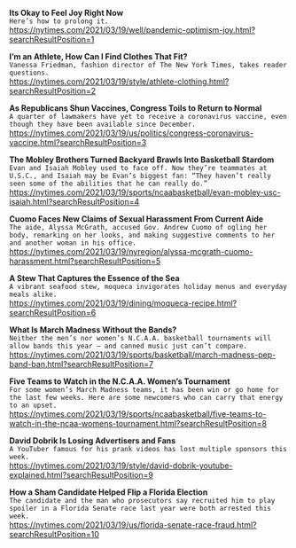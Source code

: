 **Its Okay to Feel Joy Right Now**\
`Here’s how to prolong it.`\
https://nytimes.com/2021/03/19/well/pandemic-optimism-joy.html?searchResultPosition=1

**I’m an Athlete, How Can I Find Clothes That Fit?**\
`Vanessa Friedman, fashion director of The New York Times, takes reader questions.`\
https://nytimes.com/2021/03/19/style/athlete-clothing.html?searchResultPosition=2

**As Republicans Shun Vaccines, Congress Toils to Return to Normal**\
`A quarter of lawmakers have yet to receive a coronavirus vaccine, even though they have been available since December.`\
https://nytimes.com/2021/03/19/us/politics/congress-coronavirus-vaccine.html?searchResultPosition=3

**The Mobley Brothers Turned Backyard Brawls Into Basketball Stardom**\
`Evan and Isaiah Mobley used to face off. Now they’re teammates at U.S.C., and Isaiah may be Evan’s biggest fan: “They haven’t really seen some of the abilities that he can really do.”`\
https://nytimes.com/2021/03/19/sports/ncaabasketball/evan-mobley-usc-isaiah.html?searchResultPosition=4

**Cuomo Faces New Claims of Sexual Harassment From Current Aide**\
`The aide, Alyssa McGrath, accused Gov. Andrew Cuomo of ogling her body, remarking on her looks, and making suggestive comments to her and another woman in his office.`\
https://nytimes.com/2021/03/19/nyregion/alyssa-mcgrath-cuomo-harassment.html?searchResultPosition=5

**A Stew That Captures the Essence of the Sea**\
`A vibrant seafood stew, moqueca invigorates holiday menus and everyday meals alike.`\
https://nytimes.com/2021/03/19/dining/moqueca-recipe.html?searchResultPosition=6

**What Is March Madness Without the Bands?**\
`Neither the men’s nor women’s N.C.A.A. basketball tournaments will allow bands this year — and canned music just can’t compare.`\
https://nytimes.com/2021/03/19/sports/basketball/march-madness-pep-band-ban.html?searchResultPosition=7

**Five Teams to Watch in the N.C.A.A. Women’s Tournament**\
`For some women’s March Madness teams, it has been win or go home for the last few weeks. Here are some newcomers who can carry that energy to an upset.`\
https://nytimes.com/2021/03/19/sports/ncaabasketball/five-teams-to-watch-in-the-ncaa-womens-tournament.html?searchResultPosition=8

**David Dobrik Is Losing Advertisers and Fans**\
`A YouTuber famous for his prank videos has lost multiple sponsors this week.`\
https://nytimes.com/2021/03/19/style/david-dobrik-youtube-explained.html?searchResultPosition=9

**How a Sham Candidate Helped Flip a Florida Election**\
`The candidate and the man who prosecutors say recruited him to play spoiler in a Florida Senate race last year were both arrested this week.`\
https://nytimes.com/2021/03/19/us/florida-senate-race-fraud.html?searchResultPosition=10

